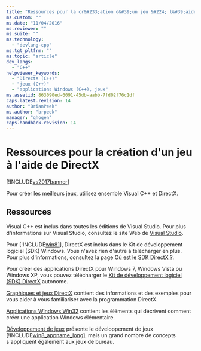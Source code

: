 ```yaml
---
title: "Ressources pour la cr&#233;ation d&#39;un jeu &#224; l&#39;aide de DirectX | Microsoft Docs"
ms.custom: ""
ms.date: "11/04/2016"
ms.reviewer: ""
ms.suite: ""
ms.technology: 
  - "devlang-cpp"
ms.tgt_pltfrm: ""
ms.topic: "article"
dev_langs: 
  - "C++"
helpviewer_keywords: 
  - "DirectX (C++)"
  - "jeux (C++)"
  - "applications Windows (C++), jeux"
ms.assetid: 863090ed-6091-45db-aabb-7fd02f76c1df
caps.latest.revision: 14
author: "BrianPeek"
ms.author: "brpeek"
manager: "ghogen"
caps.handback.revision: 14
---
```

# Ressources pour la cr&#233;ation d&#39;un jeu &#224; l&#39;aide de DirectX
[!INCLUDE[vs2017banner](../assembler/inline/includes/vs2017banner.md)]

Pour créer les meilleurs jeux, utilisez ensemble Visual C\+\+ et DirectX.  
  
## Ressources  
 Visual C\+\+ est inclus dans toutes les éditions de Visual Studio.  Pour plus d'informations sur Visual Studio, consultez le site Web de [Visual Studio](http://www.visualstudio.com/).  
  
 Pour [!INCLUDE[win81](../misc/includes/win81_md.md)], DirectX est inclus dans le Kit de développement logiciel \(SDK\) Windows.  Vous n'avez rien d'autre à télécharger en plus.  Pour plus d'informations, consultez la page [Où est le SDK DirectX ?](http://msdn.microsoft.com/library/windows/desktop/ee663275.aspx).  
  
 Pour créer des applications DirectX pour Windows 7, Windows Vista ou Windows XP, vous pouvez télécharger le [Kit de développement logiciel \(SDK\) DirectX](http://www.microsoft.com/download/details.aspx?displaylang=en&id=6812) autonome.  
  
 [Graphiques et jeux DirectX](http://msdn.microsoft.com/library/windows/desktop/ee663274\(v=vs.85\).aspx) contient des informations et des exemples pour vous aider à vous familiariser avec la programmation DirectX.  
  
 [Applications Windows Win32](../windows/windows-desktop-applications-cpp.md) contient les éléments qui décrivent comment créer une application Windows élémentaire.  
  
 [Développement de jeux](http://msdn.microsoft.com/library/windows/apps/hh452744.aspx) présente le développement de jeux [!INCLUDE[win8_appname_long](../build/includes/win8_appname_long_md.md)], mais un grand nombre de concepts s'appliquent également aux jeux de bureau.